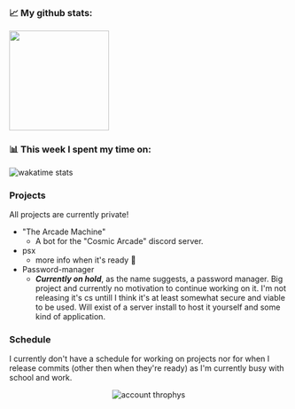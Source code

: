 ### 📈 My github stats:
<img height="180em" src="https://github-readme-stats.vercel.app/api?username=notLeeter&show_icons=true&hide_border=true&&count_private=true&include_all_commits=true" />

### 📊 This week I spent my time on:
<img src="https://github-readme-stats.vercel.app/api/wakatime?username=notLeeter" alt="wakatime stats" />

### Projects
All projects are currently private!
- "The Arcade Machine"
  - A bot for the "Cosmic Arcade" discord server.
- psx
  - more info when it's ready 👀
- Password-manager
  - ***Currently on hold***, as the name suggests, a password manager. Big project and currently no motivation to continue working on it. I'm not releasing it's cs untill I think it's at least somewhat secure and viable to be used. Will exist of a server install to host it yourself and some kind of application.
  
### Schedule
I currently don't have a schedule for working on projects nor for when I release commits (other then when they're ready) as I'm currently busy with school and work.

<p align="center">
<img src="https://github-profile-trophy.vercel.app/?username=notleeter&column=7&theme=darkhub&no-frame=true&no-background=true" alt="account throphys" />
</p>
